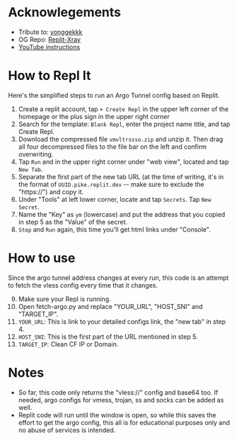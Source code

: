 # Acknowlegements
* Tribute to: [yonggekkk](https://github.com/yonggekkk)
* OG Repo: [Replit-Xray](https://github.com/yonggekkk/Replit-Xray/tree/main)
* [YouTube instructions](https://www.youtube.com/watch?v=p1G_yLCcIq0)

# How to Repl It
Here's the simplified steps to run an Argo Tunnel config based on Replit.

1. Create a replit account, tap `+ Create Repl` in the upper left corner of the homepage or the plus sign in the upper right corner
2. Search for the template: `Blank Repl`, enter the project name title, and tap Create Repl.
3. Download the compressed file `vmvltrssso.zip` and unzip it. Then drag all four decompressed files to the file bar on the left and confirm overwriting.
4. Tap `Run` and in the upper right corner under "web view", located and tap `New Tab`.
5. Separate the first part of the new tab URL (at the time of writing, it's in the format of `UUID.pike.replit.dev` -- make sure to exclude the "https://") and copy it.
6. Under "Tools" at left lower corner, locate and tap `Secrets`. Tap `New Secret`.
7. Name the "Key" as `ym` (lowercase) and put the address that you copied in step 5 as the "Value" of the secret.
8. `Stop` and `Run` again, this time you'll get html links under "Console".

# How to use
Since the argo tunnel address changes at every run, this code is an attempt to fetch the vless config every time that it changes.

9. Make sure your Repl is running.
10. Open fetch-argo.py and replace "YOUR_URL", "HOST_SNI" and "TARGET_IP".
11. `YOUR_URL`: This is link to your detailed configs link, the "new tab" in step 4.
12. `HOST_SNI`: This is the first part of the URL mentioned in step 5.
13. `TARGET_IP`: Clean CF IP or Domain.

# Notes
* So far, this code only returns the "vless://" config and base64 too. If needed, argo configs for vmess, trojan, ss and socks can be added as well.
* Replit code will run until the window is open, so while this saves the effort to get the argo config, this all is for educational purposes only and no abuse of services is intended.
